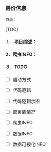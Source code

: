### 房价信息

`目录：`

[TOC]

#### １．项目综述：

#### 2．爬虫INFO：

#### ３．TODO

- [ ] 启动方式

- [ ] 代码逻辑


- [ ] 代码逻辑示图
- [ ] 部署情情况
- [ ] 爬虫INFO
- [ ] 数据INFO
- [ ] 数据可视化INFO
